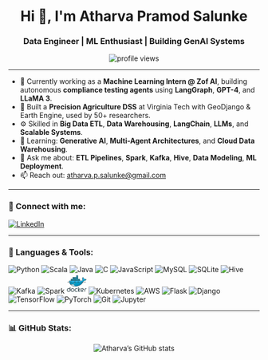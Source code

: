 <h1 align="center">Hi 👋, I'm Atharva Pramod Salunke</h1>
<h3 align="center">Data Engineer | ML Enthusiast | Building GenAI Systems</h3>

<p align="center">
  <img src="https://komarev.com/ghpvc/?username=atharvasalunke&label=Profile%20views&color=0e75b6&style=flat" alt="profile views"/>
</p>

---

- 🧠 Currently working as a **Machine Learning Intern @ Zof AI**, building autonomous **compliance testing agents** using **LangGraph**, **GPT-4**, and **LLaMA 3**.
- 🌾 Built a **Precision Agriculture DSS** at Virginia Tech with GeoDjango & Earth Engine, used by 50+ researchers.
- ⚙️ Skilled in **Big Data ETL**, **Data Warehousing**, **LangChain**, **LLMs**, and **Scalable Systems**.
- 🌱 Learning: **Generative AI**, **Multi-Agent Architectures**, and **Cloud Data Warehousing**.
- 💬 Ask me about: **ETL Pipelines**, **Spark**, **Kafka**, **Hive**, **Data Modeling**, **ML Deployment**.
- 📫 Reach out: [atharva.p.salunke@gmail.com](mailto:atharva.p.salunke@gmail.com)

---

### 🔗 Connect with me:
<p>
  <a href="https://linkedin.com/in/atharva-salunke" target="_blank">
    <img src="https://cdn.jsdelivr.net/gh/devicons/devicon/icons/linkedin/linkedin-original.svg" width="30" height="30" alt="LinkedIn"/>
  </a>
</p>

---

### 🧰 Languages & Tools:
<p>
  <img src="https://cdn.jsdelivr.net/gh/devicons/devicon/icons/python/python-original.svg" width="40" height="40" alt="Python"/>
  <img src="https://cdn.jsdelivr.net/gh/devicons/devicon/icons/scala/scala-original.svg" width="40" height="40" alt="Scala"/>
  <img src="https://cdn.jsdelivr.net/gh/devicons/devicon/icons/java/java-original.svg" width="40" height="40" alt="Java"/>
  <img src="https://cdn.jsdelivr.net/gh/devicons/devicon/icons/c/c-original.svg" width="40" height="40" alt="C"/>
  <img src="https://cdn.jsdelivr.net/gh/devicons/devicon/icons/javascript/javascript-original.svg" width="40" height="40" alt="JavaScript"/>
  <img src="https://cdn.jsdelivr.net/gh/devicons/devicon/icons/mysql/mysql-original-wordmark.svg" width="40" height="40" alt="MySQL"/>
  <img src="https://cdn.jsdelivr.net/gh/devicons/devicon/icons/sqlite/sqlite-original.svg" width="40" height="40" alt="SQLite"/>
  <img src="https://upload.wikimedia.org/wikipedia/commons/0/0e/Hive_logo.svg" width="40" height="40" alt="Hive"/>
  <img src="https://cdn.jsdelivr.net/gh/devicons/devicon/icons/apachekafka/apachekafka-original.svg" width="40" height="40" alt="Kafka"/>
  <img src="https://upload.wikimedia.org/wikipedia/commons/f/f3/Apache_Spark_logo.svg" width="90" height="40" alt="Spark"/>
  <img src="https://raw.githubusercontent.com/devicons/devicon/master/icons/docker/docker-original-wordmark.svg" width="40" height="40" alt="Docker"/>
  <img src="https://cdn.jsdelivr.net/gh/devicons/devicon/icons/kubernetes/kubernetes-plain.svg" width="40" height="40" alt="Kubernetes"/>
  <img src="https://a0.awsstatic.com/libra-css/images/logos/aws_logo_smile_1200x630.png" width="60" height="40" alt="AWS"/>
  <img src="https://cdn.jsdelivr.net/gh/devicons/devicon/icons/flask/flask-original.svg" width="40" height="40" alt="Flask"/>
  <img src="https://cdn.jsdelivr.net/gh/devicons/devicon/icons/django/django-plain.svg" width="40" height="40" alt="Django"/>
  <img src="https://cdn.jsdelivr.net/gh/devicons/devicon/icons/tensorflow/tensorflow-original.svg" width="40" height="40" alt="TensorFlow"/>
  <img src="https://cdn.jsdelivr.net/gh/devicons/devicon/icons/pytorch/pytorch-original.svg" width="40" height="40" alt="PyTorch"/>
  <img src="https://cdn.jsdelivr.net/gh/devicons/devicon/icons/git/git-original.svg" width="40" height="40" alt="Git"/>
  <img src="https://cdn.jsdelivr.net/gh/devicons/devicon/icons/jupyter/jupyter-original.svg" width="40" height="40" alt="Jupyter"/>
</p>

---

### 📊 GitHub Stats:

<p align="center">
  <picture>
    <source media="(prefers-color-scheme: dark)" srcset="https://github-readme-stats.vercel.app/api?username=atharvasalunke&show_icons=true&theme=dark" />
    <source media="(prefers-color-scheme: light), (prefers-color-scheme: no-preference)" srcset="https://github-readme-stats.vercel.app/api?username=atharvasalunke&show_icons=true" />
    <img alt="Atharva’s GitHub stats" src="https://github-readme-stats.vercel.app/api?username=atharvasalunke&show_icons=true" />
  </picture>
</p>
